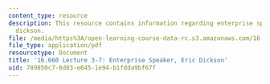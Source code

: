 ```yaml
---
content_type: resource
description: This resource contains information regarding enterprise speaker, eric
  dickson.
file: /media/https%3A/open-learning-course-data-rc.s3.amazonaws.com/16-660j-introduction-to-lean-six-sigma-methods-january-iap-2012/789850c76d03e6451e94b1fdda9bf67f_MIT16_660JIAP12_3-7Dicks.pdf
file_type: application/pdf
resourcetype: Document
title: '16.660 Lecture 3-7: Enterprise Speaker, Eric Dickson'
uid: 789850c7-6d03-e645-1e94-b1fdda9bf67f
---
```

